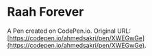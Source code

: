 # Raah Forever

A Pen created on CodePen.io. Original URL: [https://codepen.io/ahmedsakri/pen/XWEGwGe](https://codepen.io/ahmedsakri/pen/XWEGwGe).

